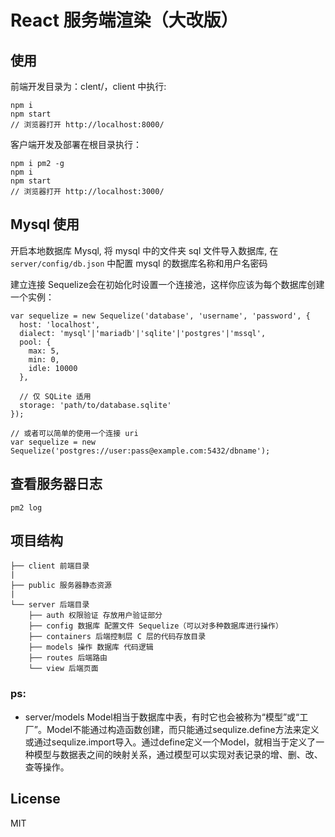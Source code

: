 # React 服务端渲染（大改版）

## 使用
前端开发目录为：clent/，client 中执行:

```
npm i
npm start
// 浏览器打开 http://localhost:8000/
```

客户端开发及部署在根目录执行：
```
npm i pm2 -g
npm i
npm start
// 浏览器打开 http://localhost:3000/
```

## Mysql 使用

开启本地数据库 Mysql, 将 mysql 中的文件夹 sql 文件导入数据库, 
在 `server/config/db.json`
中配置 mysql 的数据库名称和用户名密码

建立连接
Sequelize会在初始化时设置一个连接池，这样你应该为每个数据库创建一个实例：
```
var sequelize = new Sequelize('database', 'username', 'password', {
  host: 'localhost',
  dialect: 'mysql'|'mariadb'|'sqlite'|'postgres'|'mssql',
  pool: {
    max: 5,
    min: 0,
    idle: 10000
  },

  // 仅 SQLite 适用
  storage: 'path/to/database.sqlite'
});

// 或者可以简单的使用一个连接 uri
var sequelize = new Sequelize('postgres://user:pass@example.com:5432/dbname');
```



## 查看服务器日志
```
pm2 log
```

## 项目结构
```
├── client 前端目录
|
├── public 服务器静态资源
|
└── server 后端目录
    ├── auth 权限验证 存放用户验证部分
    ├── config 数据库 配置文件 Sequelize（可以对多种数据库进行操作）
    ├── containers 后端控制层 C 层的代码存放目录
    ├── models 操作 数据库 代码逻辑
    ├── routes 后端路由
    └── view 后端页面
```

### ps:
- server/models
Model相当于数据库中表，有时它也会被称为“模型”或“工厂”。Model不能通过构造函数创建，而只能通过sequlize.define方法来定义或通过sequlize.import导入。通过define定义一个Model，就相当于定义了一种模型与数据表之间的映射关系，通过模型可以实现对表记录的增、删、改、查等操作。

## License

MIT
